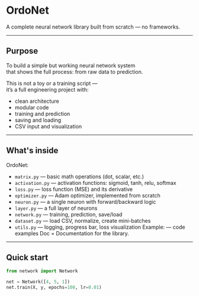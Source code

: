 # OrdoNet

A complete neural network library built from scratch — no frameworks.

---

## Purpose

To build a simple but working neural network system  
that shows the full process: from raw data to prediction.

This is not a toy or a training script —  
it’s a full engineering project with:

- clean architecture  
- modular code  
- training and prediction  
- saving and loading  
- CSV input and visualization

---

## What's inside

OrdoNet:
  - `matrix.py` — basic math operations (dot, scalar, etc.)
  - `activation.py` — activation functions: sigmoid, tanh, relu, softmax
  - `loss.py` — loss function (MSE) and its derivative
  - `optimizer.py` — Adam optimizer, implemented from scratch
  - `neuron.py` — a single neuron with forward/backward logic
  - `layer.py` — a full layer of neurons
  - `network.py` — training, prediction, save/load
  - `dataset.py` — load CSV, normalize, create mini-batches
  - `utils.py` — logging, progress bar, loss visualization
Example:
  — code examples
Doc = Documentation for the library.

---

## Quick start

```python
from network import Network

net = Network([4, 5, 1])
net.train(X, y, epochs=100, lr=0.01)
